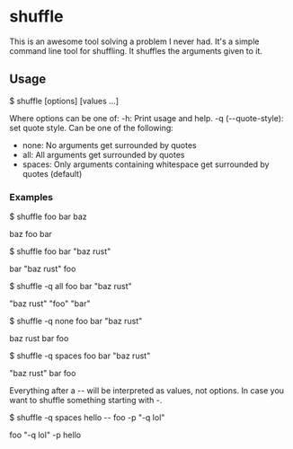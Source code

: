 # shuffle

This is an awesome tool solving a problem I never had. It's a simple command line tool for shuffling. It shuffles the arguments given to it.

## Usage

  $ shuffle [options] [values ...]

Where options can be one of:
-h: Print usage and help.
-q (--quote-style): set quote style. Can be one of the following:
  * none: No arguments get surrounded by quotes
  * all: All arguments get surrounded by quotes
  * spaces: Only arguments containing whitespace get surrounded by quotes (default)

### Examples

$ shuffle foo bar baz

 baz foo bar

$ shuffle foo bar "baz rust"

 bar "baz rust" foo

$ shuffle -q all foo bar "baz rust"

 "baz rust" "foo" "bar"

$ shuffle -q none foo bar "baz rust"

 baz rust bar foo

$ shuffle -q spaces foo bar "baz rust"

 "baz rust" bar foo

Everything after a -- will be interpreted as values, not options. In case you want to shuffle something starting with -.

$ shuffle -q spaces hello -- foo -p "-q lol"

 foo "-q lol" -p hello

